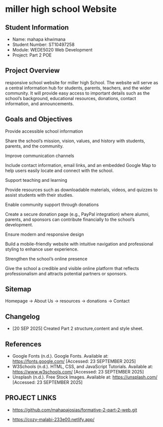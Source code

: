 # miller high school Website

## Student Information
- Name: mahapa khwimana
- Student Number: ST10497258
- Module: WEDE5020 Web Development
- Project: Part 2 POE

## Project Overview
responsive school website for miller high School. The website will serve as a central information hub for students, parents, teachers, and the wider community. It will provide easy access to important details such as the school’s background, educational resources, donations, contact information, and announcements.

## Goals and Objectives
Provide accessible school information

Share the school’s mission, vision, values, and history with students, parents, and the community.

Improve communication channels

Include contact information, email links, and an embedded Google Map to help users easily locate and connect with the school.

Support teaching and learning

Provide resources such as downloadable materials, videos, and quizzes to assist students with their studies.

Enable community support through donations

Create a secure donation page (e.g., PayPal integration) where alumni, parents, and sponsors can contribute financially to the school’s development.

Ensure modern and responsive design

Build a mobile-friendly website with intuitive navigation and professional styling to enhance user experience.

Strengthen the school’s online presence

Give the school a credible and visible online platform that reflects professionalism and attracts potential partners or sponsors.

## Sitemap
Homepage → About Us → resources → donations → Contact

## Changelog
- [20 SEP 2025] Created Part 2 structure,content and style sheet.

## References
- Google Fonts (n.d.). Google Fonts. Available at: https://fonts.google.com/ [Accessed: 23 SEPTEMBER 2025]
- W3Schools (n.d.). HTML, CSS, and JavaScript Tutorials. Available at: https://www.w3schools.com/ [Accessed: 23 SEPTEMBER 2025]
- Unsplash (n.d.). Free Stock Images. Available at: https://unsplash.com/ [Accessed: 23 SEPTEMBER 2025]

## PROJECT LINKS
- https://github.com/mahapajosias/formative-2-part-2-web.git

- https://cozy-malabi-233e00.netlify.app/

